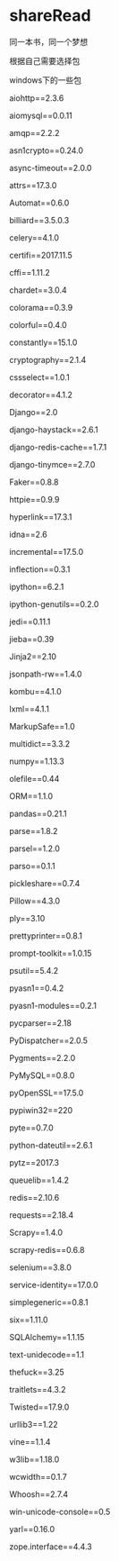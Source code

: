 

# shareRead 

同一本书，同一个梦想

根据自己需要选择包

windows下的一些包

aiohttp==2.3.6

aiomysql==0.0.11

amqp==2.2.2

asn1crypto==0.24.0

async-timeout==2.0.0

attrs==17.3.0

Automat==0.6.0

billiard==3.5.0.3

celery==4.1.0

certifi==2017.11.5

cffi==1.11.2

chardet==3.0.4

colorama==0.3.9

colorful==0.4.0

constantly==15.1.0

cryptography==2.1.4

cssselect==1.0.1

decorator==4.1.2

Django==2.0

django-haystack==2.6.1

django-redis-cache==1.7.1

django-tinymce==2.7.0

Faker==0.8.8

httpie==0.9.9

hyperlink==17.3.1

idna==2.6

incremental==17.5.0

inflection==0.3.1

ipython==6.2.1

ipython-genutils==0.2.0

jedi==0.11.1

jieba==0.39

Jinja2==2.10

jsonpath-rw==1.4.0

kombu==4.1.0

lxml==4.1.1

MarkupSafe==1.0

multidict==3.3.2

numpy==1.13.3

olefile==0.44

ORM==1.1.0

pandas==0.21.1

parse==1.8.2

parsel==1.2.0

parso==0.1.1

pickleshare==0.7.4

Pillow==4.3.0

ply==3.10

prettyprinter==0.8.1

prompt-toolkit==1.0.15

psutil==5.4.2

pyasn1==0.4.2

pyasn1-modules==0.2.1

pycparser==2.18

PyDispatcher==2.0.5

Pygments==2.2.0

PyMySQL==0.8.0

pyOpenSSL==17.5.0

pypiwin32==220

pyte==0.7.0

python-dateutil==2.6.1

pytz==2017.3

queuelib==1.4.2

redis==2.10.6

requests==2.18.4

Scrapy==1.4.0

scrapy-redis==0.6.8

selenium==3.8.0

service-identity==17.0.0

simplegeneric==0.8.1

six==1.11.0

SQLAlchemy==1.1.15

text-unidecode==1.1

thefuck==3.25

traitlets==4.3.2

Twisted==17.9.0

urllib3==1.22

vine==1.1.4

w3lib==1.18.0

wcwidth==0.1.7

Whoosh==2.7.4

win-unicode-console==0.5

yarl==0.16.0

zope.interface==4.4.3

